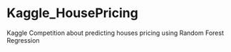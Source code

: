 # Kaggle_HousePricing
Kaggle Competition about predicting houses pricing using Random Forest Regression
